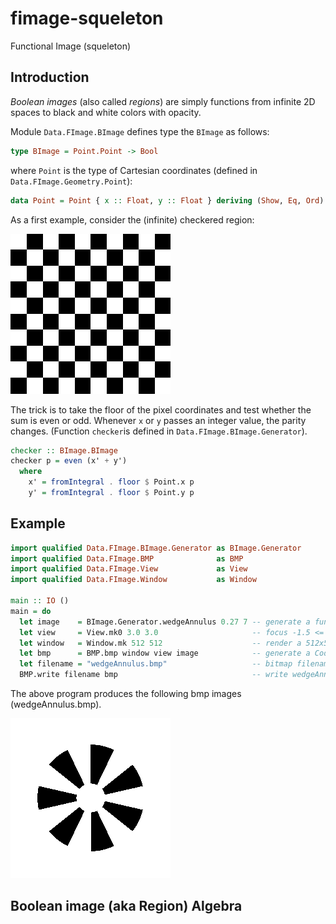 # fimage-squeleton
Functional Image (squeleton)

## Introduction

*Boolean images* (also called *regions*) are simply functions from infinite 2D
spaces to black and white colors with opacity.

Module `Data.FImage.BImage` defines type the `BImage` as follows:
```haskell
type BImage = Point.Point -> Bool
```
where `Point` is the type of Cartesian coordinates (defined in
`Data.FImage.Geometry.Point`):
```haskell
data Point = Point { x :: Float, y :: Float } deriving (Show, Eq, Ord)
```

As a first example, consider the (infinite) checkered region:

![checker](/images/checker.bmp)

The trick is to take the floor of the pixel coordinates and test whether the sum
is even or odd. Whenever ```x``` or ```y``` passes an integer value, the parity
changes. (Function ```checker```is defined in `Data.FImage.BImage.Generator`).

```haskell
checker :: BImage.BImage
checker p = even (x' + y')
  where
    x' = fromIntegral . floor $ Point.x p
    y' = fromIntegral . floor $ Point.y p
```

## Example

```haskell
import qualified Data.FImage.BImage.Generator as BImage.Generator
import qualified Data.FImage.BMP              as BMP
import qualified Data.FImage.View             as View
import qualified Data.FImage.Window           as Window

main :: IO ()
main = do
  let image    = BImage.Generator.wedgeAnnulus 0.27 7 -- generate a functional image
  let view     = View.mk0 3.0 3.0                     -- focus -1.5 <= x <= 1.5 and -1.5 <= y <= 1.5
  let window   = Window.mk 512 512                    -- render a 512x512 bitmap image
  let bmp      = BMP.bmp window view image            -- generate a Codec.BMP.BMP bitmap image
  let filename = "wedgeAnnulus.bmp"                   -- bitmap filename
  BMP.write filename bmp                              -- write wedgeAnnulus.bmp to disk
```

The above program produces the following bmp images (wedgeAnnulus.bmp).

![wedge annulus](/images/wedgeAnnulus.bmp)

## Boolean image (aka Region) Algebra

